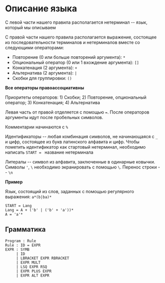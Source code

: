 # Описание языка

С левой части нашего правила располагается нетерминал -- язык, который мы описываем

С правой части нашего правила располагается выражение, состоящее из последовательности терминалов и нетерминалов вместе со следующими операторами:

* Повторение (0 или больше повторений аргумента): `*`
* Опциональный оператор (0 или 1 вхождение аргумента): `[]`
* Конкатенация (2 аргумента): `+`
* Альтернатива (2 аргумента): `|`
* Скобки для группировки: `()`

**Все операторы правоассоциативны**

Приоритеты операторов: 1) Скобки; 2) Повторение, опциональный оператор; 3) Конкатенация; 4) Альтернатива


Левая часть от правой отделяется с помощью `=`. После операторов аргументы идут после пробельных символов.

Комментарии начинаются с `%`

Идентификаторы -- любая комбинация символов, не начинающаяся с `_` и цифр, состоящее из букв латинского алфавита и цифр. Чтобы пометить идентификатор как стартовый нетерминал, необходимо написать `START = ` название нетерминала

Литералы -- символ из алфавита, заключенные в одинарные ковычки. Символы `'`, `\` необходимо экранировать с помощью `\`. Перенос строки -- `\n`

**Пример** 

Язык, состоящий из слов, заданных с помощью регулярного выражения: `a*(b|ba)*`

```
START = Lang
Lang = A + ('b' | ('b' + 'a'))*
A = 'a'*
```

## Грамматика

```
Program : Rule
Rule : ID = EXPR
EXPR : SYMB
     | ID
     | LBRACKET EXPR RBRACKET
     | EXPR MULT
     | LSQ EXPR RSQ
     | EXPR PLUS EXPR
     | EXPR ALT EXPR
```
